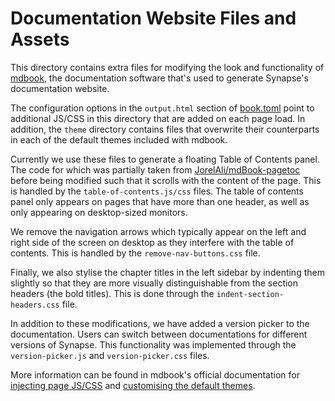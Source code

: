 # Documentation Website Files and Assets

This directory contains extra files for modifying the look and functionality of 
[mdbook](https://github.com/rust-lang/mdBook), the documentation software that's
used to generate Synapse's documentation website.

The configuration options in the `output.html` section of [book.toml](../../book.toml)
point to additional JS/CSS in this directory that are added on each page load. In
addition, the `theme` directory contains files that overwrite their counterparts in
each of the default themes included with mdbook.

Currently we use these files to generate a floating Table of Contents panel. The code for
which was partially taken from
[JorelAli/mdBook-pagetoc](https://github.com/JorelAli/mdBook-pagetoc/)
before being modified such that it scrolls with the content of the page. This is handled
by the `table-of-contents.js/css` files. The table of contents panel only appears on pages
that have more than one header, as well as only appearing on desktop-sized monitors.

We remove the navigation arrows which typically appear on the left and right side of the
screen on desktop as they interfere with the table of contents. This is handled by
the `remove-nav-buttons.css` file.

Finally, we also stylise the chapter titles in the left sidebar by indenting them
slightly so that they are more visually distinguishable from the section headers
(the bold titles). This is done through the `indent-section-headers.css` file.

In addition to these modifications, we have added a version picker to the documentation.
Users can switch between documentations for different versions of Synapse.
This functionality was implemented through the `version-picker.js` and
`version-picker.css` files.

More information can be found in mdbook's official documentation for
[injecting page JS/CSS](https://rust-lang.github.io/mdBook/format/config.html)
and
[customising the default themes](https://rust-lang.github.io/mdBook/format/theme/index.html).